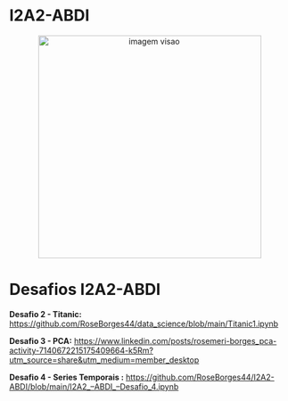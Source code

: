 # I2A2-ABDI

<p align="center">
  <img src="https://www.pqn.com.br/portal/wp-content/uploads/2022/02/I2A2.gif" alt="imagem visao"height=400px >
</p>


# Desafios I2A2-ABDI

**Desafio 2 - Titanic:** https://github.com/RoseBorges44/data_science/blob/main/Titanic1.ipynb

**Desafio 3 - PCA:** https://www.linkedin.com/posts/rosemeri-borges_pca-activity-7140672215175409664-k5Rm?utm_source=share&utm_medium=member_desktop

**Desafio 4 - Series Temporais  :** https://github.com/RoseBorges44/I2A2-ABDI/blob/main/I2A2_–ABDI_–Desafio_4.ipynb </p>
